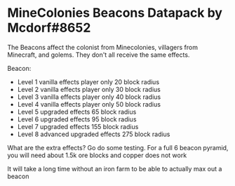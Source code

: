 # MineColonies Beacons Datapack by Mcdorf#8652

The Beacons affect the colonist from Minecolonies, villagers from Minecraft, and golems.  They don't all receive the same effects.

Beacon:

* Level 1 vanilla effects player only 20 block radius
* Level 2 vanilla effects player only 30 block radius
* Level 3 vanilla effects player only 40 block radius
* Level 4 vanilla effects player only 50 block radius
* Level 5 upgraded effects 65 block radius
* Level 6 upgraded effects 95 block radius
* Level 7 upgraded effects 155 block radius
* Level 8 advanced upgraded effects 275 block radius

What are the extra effects?  Go do some testing.
For a full 6 beacon pyramid, you will need about 1.5k ore blocks and copper does not work
 
It will take a long time without an iron farm to be able to actually max out a beacon

